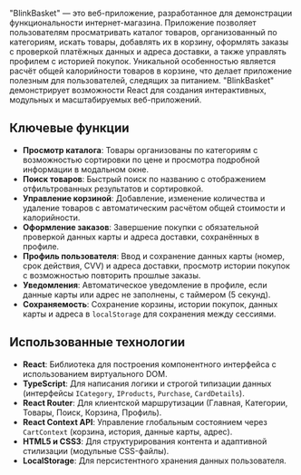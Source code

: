 "BlinkBasket" — это веб-приложение, разработанное для демонстрации функциональности интернет-магазина. Приложение позволяет пользователям просматривать каталог товаров, организованный по категориям, искать товары, добавлять их в корзину, оформлять заказы с проверкой платёжных данных и адреса доставки, а также управлять профилем с историей покупок. Уникальной особенностью является расчёт общей калорийности товаров в корзине, что делает приложение полезным для пользователей, следящих за питанием. "BlinkBasket" демонстрирует возможности React для создания интерактивных, модульных и масштабируемых веб-приложений.

## Ключевые функции

- **Просмотр каталога**: Товары организованы по категориям с возможностью сортировки по цене и просмотра подробной информации в модальном окне.
- **Поиск товаров**: Быстрый поиск по названию с отображением отфильтрованных результатов и сортировкой.
- **Управление корзиной**: Добавление, изменение количества и удаление товаров с автоматическим расчётом общей стоимости и калорийности.
- **Оформление заказов**: Завершение покупки с обязательной проверкой данных карты и адреса доставки, сохранённых в профиле.
- **Профиль пользователя**: Ввод и сохранение данных карты (номер, срок действия, CVV) и адреса доставки, просмотр истории покупок с возможностью повторить прошлые заказы.
- **Уведомления**: Автоматическое уведомление в профиле, если данные карты или адрес не заполнены, с таймером (5 секунд).
- **Сохраняемость**: Сохранение корзины, истории покупок, данных карты и адреса в `localStorage` для сохранения между сессиями.

## Использованные технологии

- **React**: Библиотека для построения компонентного интерфейса с использованием виртуального DOM.
- **TypeScript**: Для написания логики и строгой типизации данных (интерфейсы `ICategory`, `IProducts`, `Purchase`, `CardDetails`).
- **React Router**: Для клиентской маршрутизации (Главная, Категории, Товары, Поиск, Корзина, Профиль).
- **React Context API**: Управление глобальным состоянием через `CartContext` (корзина, история, данные карты, адрес).
- **HTML5 и CSS3**: Для структурирования контента и адаптивной стилизации (модульные CSS-файлы).
- **LocalStorage**: Для персистентного хранения данных пользователя.

